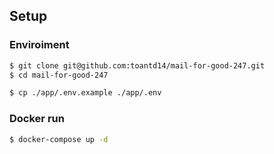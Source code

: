 ## Setup

### Enviroiment
```sh
$ git clone git@github.com:toantd14/mail-for-good-247.git
$ cd mail-for-good-247

$ cp ./app/.env.example ./app/.env
```
### Docker run
```sh 
$ docker-compose up -d
```

